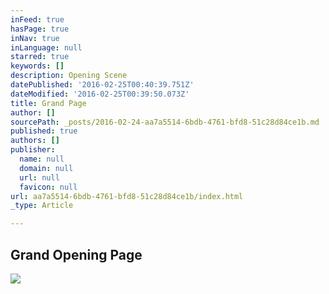 ```yaml
---
inFeed: true
hasPage: true
inNav: true
inLanguage: null
starred: true
keywords: []
description: Opening Scene
datePublished: '2016-02-25T00:40:39.751Z'
dateModified: '2016-02-25T00:39:50.073Z'
title: Grand Page
author: []
sourcePath: _posts/2016-02-24-aa7a5514-6bdb-4761-bfd8-51c28d84ce1b.md
published: true
authors: []
publisher:
  name: null
  domain: null
  url: null
  favicon: null
url: aa7a5514-6bdb-4761-bfd8-51c28d84ce1b/index.html
_type: Article

---
```

## Grand Opening Page
![](https://the-grid-user-content.s3-us-west-2.amazonaws.com/7a3df0a8-662d-48e7-af2e-81f1441dc592.JPG)